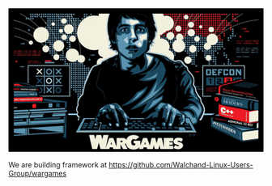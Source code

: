 <div align="center">
    <img src="assets/banner.jpg" />
</div>

We are building framework at https://github.com/Walchand-Linux-Users-Group/wargames